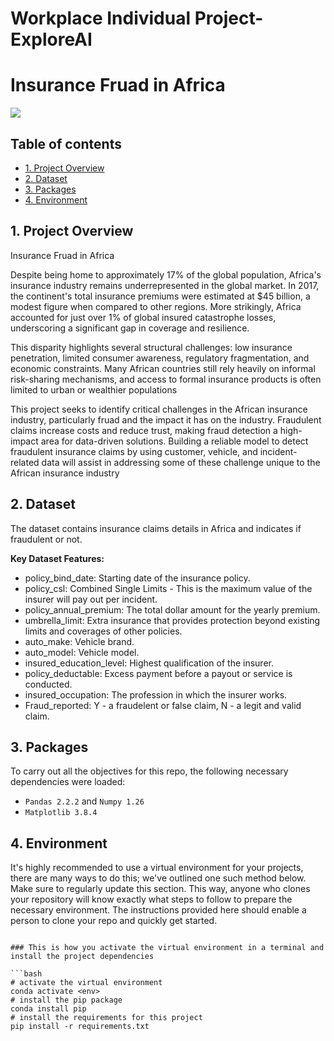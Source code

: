 # Workplace Individual Project-ExploreAI
# Insurance Fruad in Africa

![](https://img.shields.io/badge/Python-3776AB.svg?style=for-the-badge&logo=Python&logoColor=white)

## Table of contents
* [1. Project Overview](#project-description)
* [2. Dataset](#dataset)
* [3. Packages](#packages)
* [4. Environment](#environment)

## 1. Project Overview <a class="anchor" id="project-description"></a>
Insurance Fruad in Africa

Despite being home to approximately 17% of the global population, Africa's insurance industry remains underrepresented in the global market. In 2017, the continent's total insurance premiums were estimated at $45 billion, a modest figure when compared to other regions. More strikingly, Africa accounted for just over 1% of global insured catastrophe losses, underscoring a significant gap in coverage and resilience.

This disparity highlights several structural challenges: low insurance penetration, limited consumer awareness, regulatory fragmentation, and economic constraints. Many African countries still rely heavily on informal risk-sharing mechanisms, and access to formal insurance products is often limited to urban or wealthier populations

This project seeks to identify critical challenges in the African insurance industry, particularly fruad and the impact it has on the industry. Fraudulent claims increase costs and reduce trust, making fraud detection a high-impact area for data-driven solutions. Building a reliable model to detect fraudulent insurance claims by using customer, vehicle, and incident-related data will assist in addressing some of these challenge unique to the African insurance industry

## 2. Dataset <a class="anchor" id="dataset"></a>
The dataset contains insurance claims details in Africa and indicates if fraudulent or not.

**Key Dataset Features:**
- policy_bind_date: Starting date of the insurance policy.
- policy_csl: Combined Single Limits - This is the maximum value of the insurer will pay out per incident.
- policy_annual_premium: The total dollar amount for the yearly premium.
- umbrella_limit: Extra insurance that provides protection beyond existing limits and coverages of other policies.
- auto_make: Vehicle brand.
- auto_model: Vehicle model.
- insured_education_level: Highest qualification of the insurer.
- policy_deductable: Excess payment before a payout or service is conducted.
- insured_occupation: The profession in which the insurer works.
- Fraud_reported: Y - a fraudelent or false claim, N - a legit and valid claim.



## 3. Packages <a class="anchor" id="packages"></a>

To carry out all the objectives for this repo, the following necessary dependencies were loaded:
+ `Pandas 2.2.2` and `Numpy 1.26`
+ `Matplotlib 3.8.4`
 

## 4. Environment <a class="anchor" id="environment"></a>

It's highly recommended to use a virtual environment for your projects, there are many ways to do this; we've outlined one such method below. Make sure to regularly update this section. This way, anyone who clones your repository will know exactly what steps to follow to prepare the necessary environment. The instructions provided here should enable a person to clone your repo and quickly get started.


```

### This is how you activate the virtual environment in a terminal and install the project dependencies

```bash
# activate the virtual environment
conda activate <env>
# install the pip package
conda install pip
# install the requirements for this project
pip install -r requirements.txt
```
